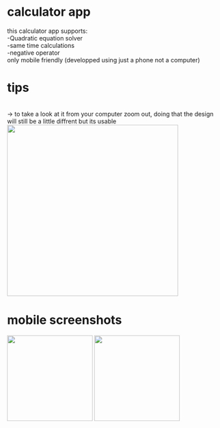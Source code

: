 # calculator app
this calculator app supports:
<br>
 -Quadratic equation solver
<br>
 -same time calculations
<br>
 -negative operator
<br>
only mobile friendly
(developped using just a phone not a computer)
<br>
# tips
<br>
-> to take a look at it from your computer zoom out, doing that the design will still be a little diffrent but its usable <br>
<img src="https://github.com/user-attachments/assets/f49a2441-4aca-4010-921e-438a1c0e0834" style="width: 400px"/> <br>

# mobile screenshots

<img src="https://github.com/user-attachments/assets/960b651a-f3ad-473e-a257-4a14e20c00a2" style="height: 200px;"/>
<img src="https://github.com/user-attachments/assets/d0b82985-b834-4968-9744-83172dfc5856" style="height: 200px;"/>
